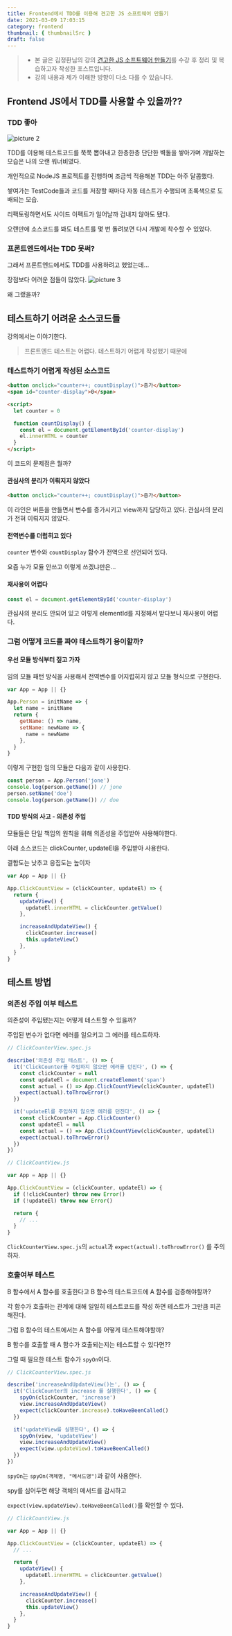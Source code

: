 ```yaml
---
title: Frontend에서 TDD를 이용해 견고한 JS 소프트웨어 만들기
date: 2021-03-09 17:03:15
category: frontend
thumbnail: { thumbnailSrc }
draft: false
---
```


> - 본 글은 김정환님의 강의 [견고한 JS 소프트웨어 만들기](https://www.inflearn.com/course/tdd-%EA%B2%AC%EA%B3%A0%ED%95%9C-%EC%86%8C%ED%94%84%ED%8A%B8%EC%9B%A8%EC%96%B4-%EB%A7%8C%EB%93%A4%EA%B8%B0/)를 수강 후 정리 및 복습하고자 작성한 포스트입니다.
> - 강의 내용과 제가 이해한 방향이 다소 다를 수 있습니다.

## Frontend JS에서 TDD를 사용할 수 있을까??

### TDD 좋아

![picture 2](https://i.imgur.com/RGDP6st.png)

TDD를 이용해 테스트코드를 쭉쭉 뽑아내고 한층한층 단단한 벽돌을 쌓아가며 개발하는 모습은 나의 오랜 워너비였다.

개인적으로 NodeJS 프로젝트를 진행하며 조금씩 적용해본 TDD는 아주 달콤했다.

쌓여가는 TestCode들과 코드를 저장할 때마다 자동 테스트가 수행되며 초록색으로 도배되는 모습.

리팩토링하면서도 사이드 이펙트가 일어날까 겁내지 않아도 됐다.

오랜만에 소스코드를 봐도 테스트를 몇 번 돌려보면 다시 개발에 착수할 수 있었다.

### 프론트엔드에서는 TDD 못써?

그래서 프론트엔드에서도 TDD를 사용하려고 했었는데...

장점보다 어려운 점들이 많았다.
![picture 3](https://i.imgur.com/Ad48gL6.png)

왜 그랬을까?

## 테스트하기 어려운 소스코드들

강의에서는 이야기한다.

> 프론트엔드 테스트는 어렵다.
> 테스트하기 어렵게 작성했기 때문에

### 테스트하기 어렵게 작성된 소스코드

```html
<button onclick="counter++; countDisplay()">증가</button>
<span id="counter-display">0</span>

<script>
  let counter = 0

  function countDisplay() {
    const el = document.getElementById('counter-display')
    el.innerHTML = counter
  }
</script>
```

이 코드의 문제점은 뭘까?

#### 관심사의 분리가 이뤄지지 않았다

```html
<button onclick="counter++; countDisplay()">증가</button>
```

이 라인은 버튼을 만들면서 변수를 증가시키고 view까지 담당하고 있다.
관심사의 분리가 전혀 이뤄지지 않았다.

#### 전역변수를 더럽히고 있다

`counter` 변수와 `countDisplay` 함수가 전역으로 선언되어 있다.

요즘 누가 모듈 안쓰고 이렇게 쓰겠냐만은...

#### 재사용이 어렵다

```js
const el = document.getElementById('counter-display')
```

관심사의 분리도 안되어 있고 이렇게 elementId를 지정해서 받다보니 재사용이 어렵다.

### 그럼 어떻게 코드를 짜야 테스트하기 용이할까?

#### 우선 모듈 방식부터 짚고 가자

임의 모듈 패턴 방식을 사용해서 전역변수를 어지럽히지 않고 모듈 형식으로 구현한다.

```js
var App = App || {}

App.Person = initName => {
  let name = initName
  return {
    getName: () => name,
    setName: newName => {
      name = newName
    },
  }
}
```

이렇게 구현한 임의 모듈은 다음과 같이 사용한다.

```js
const person = App.Person('jone')
console.log(person.getName()) // jone
person.setName('doe')
console.log(person.getName()) // doe
```

#### TDD 방식의 사고 - 의존성 주입

모듈들은 단일 책임의 원칙을 위해 의존성을 주입받아 사용해야한다.

아래 소스코드는 clickCounter, updateEl을 주입받아 사용한다.

결합도는 낮추고 응집도는 높이자

```js
var App = App || {}

App.ClickCountView = (clickCounter, updateEl) => {
  return {
    updateView() {
      updateEl.innerHTML = clickCounter.getValue()
    },

    increaseAndUpdateView() {
      clickCounter.increase()
      this.updateView()
    },
  }
}
```

## 테스트 방법

### 의존성 주입 여부 테스트

의존성이 주입됐는지는 어떻게 테스트할 수 있을까?

주입된 변수가 없다면 에러를 일으키고 그 에러를 테스트하자.

```js
// ClickCounterView.spec.js

describe('의존성 주입 테스트', () => {
  it('ClickCounter를 주입하지 않으면 에러를 던진다', () => {
    const clickCounter = null
    const updateEl = document.createElement('span')
    const actual = () => App.ClickCountView(clickCounter, updateEl)
    expect(actual).toThrowError()
  })

  it('updateEl를 주입하지 않으면 에러를 던진다', () => {
    const clickCounter = App.ClickCounter()
    const updateEl = null
    const actual = () => App.ClickCountView(clickCounter, updateEl)
    expect(actual).toThrowError()
  })
})
```

```js
// ClickCountView.js

var App = App || {}

App.ClickCountView = (clickCounter, updateEl) => {
  if (!clickCounter) throw new Error()
  if (!updateEl) throw new Error()

  return {
    // ...
  }
}
```

`ClickCounterView.spec.js`의 `actual`과 `expect(actual).toThrowError()` 를 주의하자.

### 호출여부 테스트

B 함수에서 A 함수를 호출한다고 B 함수의 테스트코드에 A 함수를 검증해야할까?

각 함수가 호출하는 관계에 대해 일일히 테스트코드를 작성 하면 테스트가 그만큼 피곤해진다.

그럼 B 함수의 테스트에서는 A 함수를 어떻게 테스트해야할까?

B 함수를 호출할 때 A 함수가 호출되는지는 테스트할 수 있다면??

그럴 때 필요한 테스트 함수가 `spyOn`이다.

```js
// ClickCounterView.spec.js

describe('increaseAndUpdateView()는', () => {
  it('ClickCounter의 increase 를 실행한다', () => {
    spyOn(clickCounter, 'increase')
    view.increaseAndUpdateView()
    expect(clickCounter.increase).toHaveBeenCalled()
  })

  it('updateView를 실행한다', () => {
    spyOn(view, 'updateView')
    view.increaseAndUpdateView()
    expect(view.updateView).toHaveBeenCalled()
  })
})
```

`spyOn`는 `spyOn(객체명, "메서드명")`과 같이 사용한다.

spy를 심어두면 해당 객체의 메서드를 감시하고

`expect(view.updateView).toHaveBeenCalled()`를 확인할 수 있다.

```js
// ClickCountView.js

var App = App || {}

App.ClickCountView = (clickCounter, updateEl) => {
  // ...

  return {
    updateView() {
      updateEl.innerHTML = clickCounter.getValue()
    },

    increaseAndUpdateView() {
      clickCounter.increase()
      this.updateView()
    },
  }
}
```
